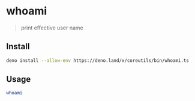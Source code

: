 # whoami

> print effective user name

## Install

```sh
deno install --allow-env https://deno.land/x/coreutils/bin/whoami.ts
```

## Usage

```sh
whoami
```
